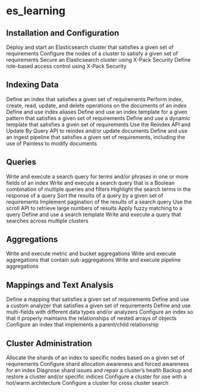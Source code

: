 # es_learning
## Installation and Configuration
Deploy and start an Elasticsearch cluster that satisfies a given set of requirements
Configure the nodes of a cluster to satisfy a given set of requirements
Secure an Elasticsearch cluster using X-Pack Security
Define role-based access control using X-Pack Security
## Indexing Data
Define an index that satisfies a given set of requirements
Perform index, create, read, update, and delete operations on the documents of an index
Define and use index aliases
Define and use an index template for a given pattern that satisfies a given set of requirements
Define and use a dynamic template that satisfies a given set of requirements
Use the Reindex API and Update By Query API to reindex and/or update documents
Define and use an ingest pipeline that satisfies a given set of requirements, including the use of Painless to modify documents
## Queries
Write and execute a search query for terms and/or phrases in one or more fields of an index
Write and execute a search query that is a Boolean combination of multiple queries and filters
Highlight the search terms in the response of a query
Sort the results of a query by a given set of requirements
Implement pagination of the results of a search query
Use the scroll API to retrieve large numbers of results
Apply fuzzy matching to a query
Define and use a search template
Write and execute a query that searches across multiple clusters
## Aggregations
Write and execute metric and bucket aggregations
Write and execute aggregations that contain sub-aggregations
Write and execute pipeline aggregations
## Mappings and Text Analysis
Define a mapping that satisfies a given set of requirements
Define and use a custom analyzer that satisfies a given set of requirements
Define and use multi-fields with different data types and/or analyzers
Configure an index so that it properly maintains the relationships of nested arrays of objects
Configure an index that implements a parent/child relationship
## Cluster Administration
Allocate the shards of an index to specific nodes based on a given set of requirements
Configure shard allocation awareness and forced awareness for an index
Diagnose shard issues and repair a cluster’s health
Backup and restore a cluster and/or specific indices
Configure a cluster for use with a hot/warm architecture
Configure a cluster for cross cluster search
